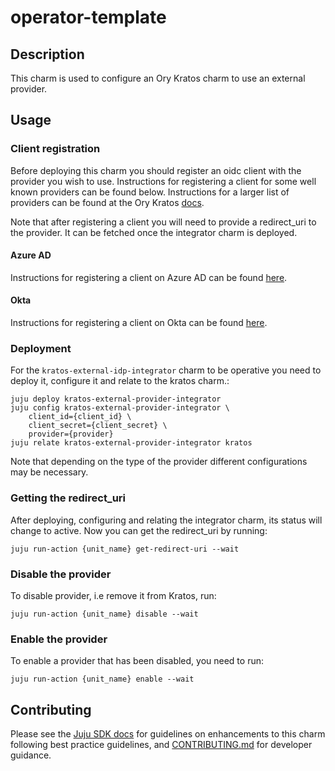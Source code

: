 # operator-template

## Description

This charm is used to configure an Ory Kratos charm to use an external provider.

## Usage

### Client registration

Before deploying this charm you should register an oidc client with the provider you wish to use. Instructions for
registering a client for some well known providers can be found below. Instructions for a larger list of providers can be found at the
Ory Kratos [docs](https://www.ory.sh/docs/kratos/social-signin/overview).

Note that after registering a client you will need to provide a redirect_uri to the provider. It can be fetched
once the integrator charm is deployed.

#### Azure AD

Instructions for registering a client on Azure AD can be found [here](https://learn.microsoft.com/en-us/azure/active-directory/develop/quickstart-register-app).

#### Okta

Instructions for registering a client on Okta can be found [here](https://developer.okta.com/docs/guides/find-your-app-credentials/main/).

### Deployment

For the `kratos-external-idp-integrator` charm to be operative you need to deploy it, configure it and relate to the kratos charm.:
```commandline
juju deploy kratos-external-provider-integrator
juju config kratos-external-provider-integrator \
    client_id={client_id} \
    client_secret={client_secret} \
    provider={provider}
juju relate kratos-external-provider-integrator kratos
```

Note that depending on the type of the provider different configurations may be necessary.

### Getting the redirect_uri

After deploying, configuring and relating the integrator charm, its status will change to active. Now you can get the redirect_uri by running:
```commandline
juju run-action {unit_name} get-redirect-uri --wait
```

### Disable the provider

To disable provider, i.e remove it from Kratos, run:
```commandline
juju run-action {unit_name} disable --wait
```

### Enable the provider

To enable a provider that has been disabled, you need to run:
```commandline
juju run-action {unit_name} enable --wait
```

## Contributing

Please see the [Juju SDK docs](https://juju.is/docs/sdk) for guidelines on enhancements to this
charm following best practice guidelines, and
[CONTRIBUTING.md](https://github.com/canonical/kratos-external-idp-integrator/blob/main/CONTRIBUTING.md) for developer
guidance.

